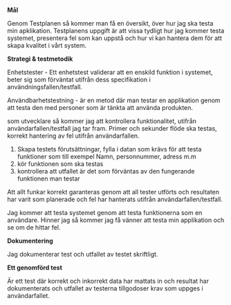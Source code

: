 **Mål** 

Genom Testplanen så kommer man få en översikt, över hur jag ska testa min apklikation. Testplanens uppgift är att vissa tydligt hur jag kommer testa systemet, presentera fel som kan uppstå och hur vi kan hantera dem för att skapa kvalitet i vårt system.  
 
**Strategi & testmetodik**  

Enhetstester - Ett enhetstest validerar att en enskild funktion i systemet, beter sig som förväntat utifrån dess specifikation i användningsfallen/testfall.  

Användbarhetstestning - är en metod där man testar en applikation genom att testa den med personer som är tänkta att använda produkten.

som utvecklare så kommer jag att kontrollera funktionalitet, utifrån användarfallen/testfall jag tar fram. Primer och sekunder flöde ska testas, korrekt hantering av fel utifrån användarfallen.  

1. Skapa testets förutsättningar, fylla i datan som krävs för att testa funktioner som till exempel Namn, personnummer, adress m.m
1. kör funktionen som ska testas 
1. kontrollera att utfallet är det som förväntas av den fungerande funktionen man testar  

Att allt funkar korrekt garanteras genom att all tester utförts och resultaten har varit som planerade och fel har hanterats utifrån användarfallen/testfall.   

Jag kommer att testa systemet genom att testa funktionerna som en användare. Hinner jag så kommer jag få vänner att testa min applikation och se om de hittar fel. 

**Dokumentering**

Jag dokumenterar test och utfallet av testet skriftligt.  

**Ett genomförd test** 

Är ett test där korrekt och inkorrekt data har mattats in och resultat har dokumenterats och utfallet av testerna tillgodoser krav som uppges i användarfallet.
